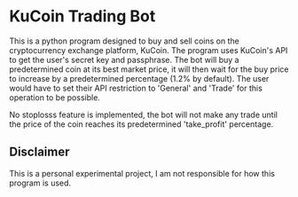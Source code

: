 # KuCoin Trading Bot
This is a python program designed to buy and sell coins on the cryptocurrency exchange platform, KuCoin. The program uses KuCoin's API to get the user's secret key and passphrase. The bot will buy a predetermined coin at its best market price, it will then wait for the buy price to increase by a predetermined percentage (1.2% by default). The user would have to set their API restriction to 'General' and 'Trade' for this operation to be possible.

No stoplosss feature is implemented, the bot will not make any trade until the price of the coin reaches its predetermined 'take_profit' percentage.

## Disclaimer
This is a personal experimental project, I am not responsible for how this program is used.
